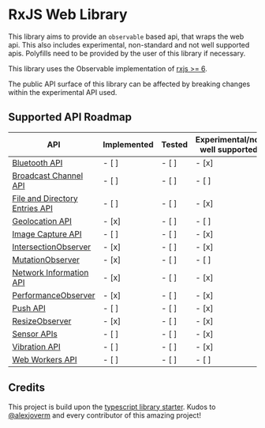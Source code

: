 # RxJS Web Library

This library aims to provide an `observable` based api, that wraps the web api. This also includes experimental, non-standard and not well supported apis. Polyfills need to be provided by the user of this library if necessary.

This library uses the Observable implementation of [rxjs >= 6](https://www.npmjs.com/package/rxjs).

The public API surface of this library can be affected by breaking changes within the experimental API used.

## Supported API Roadmap

| API                                                                                                               | Implemented | Tested | Experimental/not well supported |
| ----------------------------------------------------------------------------------------------------------------- | ----------- | ------ | ------------------------------- |
| [Bluetooth API](https://developer.mozilla.org/en-US/docs/Web/API/Web_Bluetooth_API)                               | - [ ]       | - [ ]  | - [x]                           |
| [Broadcast Channel API](https://developer.mozilla.org/en-US/docs/Web/API/Broadcast_Channel_API)                   | - [ ]       | - [ ]  | - [ ]                           |
| [File and Directory Entries API](https://developer.mozilla.org/en-US/docs/Web/API/File_and_Directory_Entries_API) | - [ ]       | - [ ]  | - [x]                           |
| [Geolocation API](https://developer.mozilla.org/en-US/docs/Web/API/Navigator/geolocation)                         | - [x]       | - [ ]  | - [ ]                           |
| [Image Capture API](https://developer.mozilla.org/en-US/docs/Web/API/MediaStream_Image_Capture_API)               | - [ ]       | - [ ]  | - [x]                           |
| [IntersectionObserver](https://developer.mozilla.org/en-US/docs/Web/API/Intersection_Observer_API)                | - [x]       | - [ ]  | - [x]                           |
| [MutationObserver](https://developer.mozilla.org/de/docs/Web/API/MutationObserver)                                | - [x]       | - [ ]  | - [ ]                           |
| [Network Information API](https://developer.mozilla.org/en-US/docs/Web/API/NetworkInformation)                    | - [x]       | - [ ]  | - [x]                           |
| [PerformanceObserver](https://developer.mozilla.org/en-US/docs/Web/API/PerformanceObserver)                       | - [x]       | - [ ]  | - [x]                           |
| [Push API](https://developer.mozilla.org/en-US/docs/Web/API/Push_API)                                             | - [ ]       | - [ ]  | - [x]                           |
| [ResizeObserver](https://developer.mozilla.org/en-US/docs/Web/API/ResizeObserver)                                 | - [x]       | - [ ]  | - [x]                           |
| [Sensor APIs](https://developer.mozilla.org/en-US/docs/Web/API/Sensor_APIs)                                       | - [ ]       | - [ ]  | - [x]                           |
| [Vibration API](https://developer.mozilla.org/en-US/docs/Web/API/Vibration_API)                                   | - [ ]       | - [ ]  | - [x]                           |
| [Web Workers API](https://developer.mozilla.org/en-US/docs/Web/API/Web_Workers_API)                               | - [ ]       | - [ ]  | - [ ]                           |

## Credits

This project is build upon the [typescript library starter](https://github.com/alexjoverm/typescript-library-starter). Kudos to [@alexjoverm](https://twitter.com/alexjoverm) and every contributor of this amazing project!
